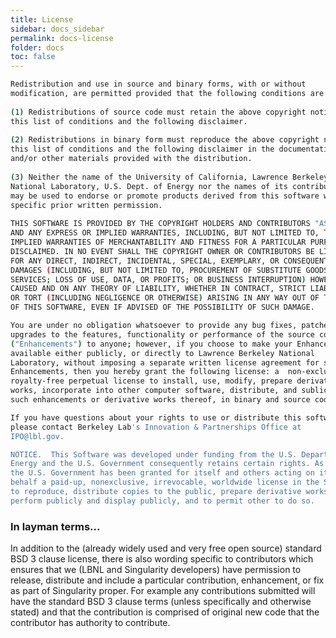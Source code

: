 ```yaml
---
title: License
sidebar: docs_sidebar
permalink: docs-license
folder: docs
toc: false
---
```


```bash
Redistribution and use in source and binary forms, with or without
modification, are permitted provided that the following conditions are met:
 
(1) Redistributions of source code must retain the above copyright notice,
this list of conditions and the following disclaimer.
 
(2) Redistributions in binary form must reproduce the above copyright notice,
this list of conditions and the following disclaimer in the documentation
and/or other materials provided with the distribution.
 
(3) Neither the name of the University of California, Lawrence Berkeley
National Laboratory, U.S. Dept. of Energy nor the names of its contributors
may be used to endorse or promote products derived from this software without
specific prior written permission.
 
THIS SOFTWARE IS PROVIDED BY THE COPYRIGHT HOLDERS AND CONTRIBUTORS "AS IS"
AND ANY EXPRESS OR IMPLIED WARRANTIES, INCLUDING, BUT NOT LIMITED TO, THE
IMPLIED WARRANTIES OF MERCHANTABILITY AND FITNESS FOR A PARTICULAR PURPOSE ARE
DISCLAIMED. IN NO EVENT SHALL THE COPYRIGHT OWNER OR CONTRIBUTORS BE LIABLE
FOR ANY DIRECT, INDIRECT, INCIDENTAL, SPECIAL, EXEMPLARY, OR CONSEQUENTIAL
DAMAGES (INCLUDING, BUT NOT LIMITED TO, PROCUREMENT OF SUBSTITUTE GOODS OR
SERVICES; LOSS OF USE, DATA, OR PROFITS; OR BUSINESS INTERRUPTION) HOWEVER
CAUSED AND ON ANY THEORY OF LIABILITY, WHETHER IN CONTRACT, STRICT LIABILITY,
OR TORT (INCLUDING NEGLIGENCE OR OTHERWISE) ARISING IN ANY WAY OUT OF THE USE
OF THIS SOFTWARE, EVEN IF ADVISED OF THE POSSIBILITY OF SUCH DAMAGE.

You are under no obligation whatsoever to provide any bug fixes, patches, or
upgrades to the features, functionality or performance of the source code
("Enhancements") to anyone; however, if you choose to make your Enhancements
available either publicly, or directly to Lawrence Berkeley National
Laboratory, without imposing a separate written license agreement for such
Enhancements, then you hereby grant the following license: a  non-exclusive,
royalty-free perpetual license to install, use, modify, prepare derivative
works, incorporate into other computer software, distribute, and sublicense
such enhancements or derivative works thereof, in binary and source code form.

If you have questions about your rights to use or distribute this software,
please contact Berkeley Lab's Innovation & Partnerships Office at
IPO@lbl.gov.

NOTICE.  This Software was developed under funding from the U.S. Department of
Energy and the U.S. Government consequently retains certain rights. As such,
the U.S. Government has been granted for itself and others acting on its
behalf a paid-up, nonexclusive, irrevocable, worldwide license in the Software
to reproduce, distribute copies to the public, prepare derivative works, and
perform publicly and display publicly, and to permit other to do so. 
```

### In layman terms...
In addition to the (already widely used and very free open source) standard BSD 3 clause license, there is also wording specific to contributors which ensures that we (LBNL and Singularity developers) have permission to release, distribute and include a particular contribution, enhancement, or fix as part of Singularity proper. For example any contributions submitted will have the standard BSD 3 clause terms (unless specifically and otherwise stated) and that the contribution is comprised of original new code that the contributor has authority to contribute.
